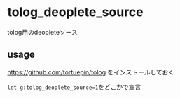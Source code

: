 # tolog_deoplete_source 

tolog用のdeopleteソース

## usage

https://github.com/tortuepin/tolog をインストールしておく

`let g:tolog_deoplete_source=1`をどこかで宣言

